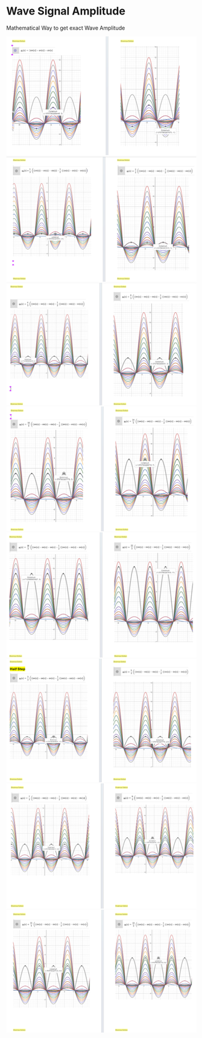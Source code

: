 # Wave Signal Amplitude
Mathematical Way to get exact Wave Amplitude 

<img src="ScreenShots/Screenshot 2024-02-05 192217.png" />
<img src="ScreenShots/Screenshot 2024-02-05 192252.png" />
<img src="ScreenShots/Screenshot 2024-02-05 192324.png" />
<img src="ScreenShots/Screenshot 2024-02-05 192353.png" />
<img src="ScreenShots/Screenshot 2024-02-05 192417.png" />
<img src="ScreenShots/Screenshot 2024-02-05 192441.png" />
<img src="ScreenShots/Screenshot 2024-02-05 192506.png" />
<img src="ScreenShots/Screenshot 2024-02-05 192529.png" />
